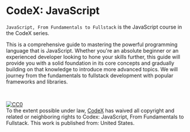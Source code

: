 # CodeX: JavaScript
`JavaScript, From Fundamentals to Fullstack` is the JavaScript course in the CodeX series.

This is a comprehensive guide to mastering the powerful programming language that is JavaScript. Whether you're an absolute beginner or an experienced developer looking to hone your skills further, this guide will provide you with a solid foundation in its core concepts and gradually building on that knowledge to introduce more advanced topics. We will journey from the fundamentals to fullstack development with popular frameworks and libraries.

<br>
<p xmlns:dct="http://purl.org/dc/terms/" xmlns:vcard="http://www.w3.org/2001/vcard-rdf/3.0#">
  <a rel="license"
    href="http://creativecommons.org/publicdomain/zero/1.0/">
    <img src="https://licensebuttons.net/p/zero/1.0/88x31.png" style="border-style: none;" alt="CC0" />
  </a>
  <br />
  To the extent possible under law,
  <a rel="dct:publisher"
    href="https://github.com/jsh32/codex">
    <span property="dct:title">CodeX</span></a>
  has waived all copyright and related or neighboring rights to
  <span property="dct:title">Codex: JavaScript, From Fundamentals to Fullstack</span>.
This work is published from:
<span property="vcard:Country" datatype="dct:ISO3166"
      content="US" about="https://github.com/jsh32/codex">
  United States</span>.
</p>
